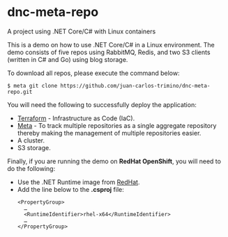 # dnc-meta-repo
A project using .NET Core/C# with Linux containers

This is a demo on how to use .NET Core/C# in a Linux environment. The demo consists of five repos using RabbitMQ, Redis, and two S3 clients (written in C# and Go) using blog storage.

To download all repos, please execute the command below:<br>
```
$ meta git clone https://github.com/juan-carlos-trimino/dnc-meta-repo.git
```

You will need the following to successfully deploy the application:<br>
- [Terraform](https://www.terraform.io/) - Infrastructure as Code (IaC).
- [Meta](https://github.com/mateodelnorte/meta) - To track multiple repositories as a single aggregate repository thereby making the management of multiple repositories easier.
- A cluster.
- S3 storage.

Finally, if you are running the demo on **RedHat OpenShift**, you will need to do the following:
- Use the .NET Runtime image from [RedHat](https://catalog.redhat.com/software/containers/rhel8/dotnet-70-runtime/633c2b337a32f2ea2eb51dec).
- Add the line below to the **.csproj** file:<br>
  ```
  <PropertyGroup>
    …
    <RuntimeIdentifier>rhel-x64</RuntimeIdentifier>
    …
  </PropertyGroup>
  ```
